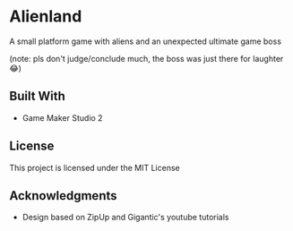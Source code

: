 # Alienland

A small platform game with aliens and an unexpected ultimate game boss

(note: pls don't judge/conclude much, the boss was just there for laughter :joy:)

## Built With

- Game Maker Studio 2

## License

This project is licensed under the MIT License

## Acknowledgments

- Design based on ZipUp and Gigantic's youtube tutorials

